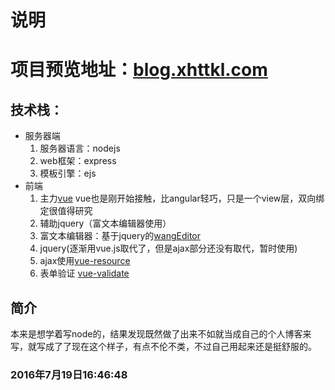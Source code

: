 # 说明
# 项目预览地址：[blog.xhttkl.com](http://blog.xhttkl.com)
## 技术栈：
* 服务器端
  1. 服务器语言：nodejs
  2. web框架：express
  3. 模板引擎：ejs
* 前端
  1. 主力[vue](http://cn.vuejs.org/)
    vue也是刚开始接触，比angular轻巧，只是一个view层，双向绑定很值得研究
  2. 辅助jquery（富文本编辑器使用） 
  3. 富文本编辑器：基于jquery的[wangEditor](http://wangeditor.github.io/)
  4. jquery(逐渐用vue.js取代了，但是ajax部分还没有取代，暂时使用)
  5. ajax使用[vue-resource](https://github.com/vuejs/vue-resource)
  6. 表单验证 [vue-validate](https://github.com/vuejs/vue-validator)
## 简介
  本来是想学着写node的，结果发现既然做了出来不如就当成自己的个人博客来写，就写成了了现在这个样子，有点不伦不类，不过自己用起来还是挺舒服的。
###   2016年7月19日16:46:48
